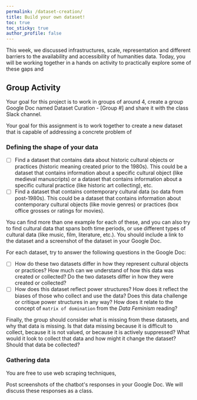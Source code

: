 ```yaml
---
permalink: /dataset-creation/
title: Build your own dataset! 
toc: true
toc_sticky: true
author_profile: false
---
```


This week, we discussed infrastructures, scale, representation and different barriers to the availability and accessibility of humanities data. Today, you will be working together in a hands on activity to practically explore some of these gaps and 


## Group Activity

Your goal for this project is to work in groups of around 4, create a group Google Doc named Dataset Curation - [Group #] and share it with the class Slack channel.

Your goal for this assignment is to work together to create a new dataset that is capable of addressing a concrete problem of 

### Defining the shape of your data

- [ ] Find a dataset that contains data about historic cultural objects or practices (historic meaning created prior to the 1980s). This could be a dataset that contains information about a specific cultural object (like medieval manuscripts) or a dataset that contains information about a specific cultural practice (like historic art collecting), etc.
- [ ] Find a dataset that contains contemporary cultural data (so data from post-1980s). This could be a dataset that contains information about contemporary cultural objects (like movie genres) or practices (box office grosses or ratings for movies).

You can find more than one example for each of these, and you can also try to find cultural data that spans both time periods, or use different types of cultural data (like music, film, literature, etc.). You should include a link to the dataset and a screenshot of the dataset in your Google Doc.

For each dataset, try to answer the following questions in the Google Doc:

- [ ] How do these two datasets differ in how they represent cultural objects or practices? How much can we understand of how this data was created or collected? Do the two datasets differ in how they were created or collected?
- [ ] How does this dataset reflect power structures? How does it reflect the biases of those who collect and use the data? Does this data challenge or critique power structures in any way? How does it relate to the concept of `matrix of domination` from the *Data Feminism* reading?

Finally, the group should consider what is missing from these datasets, and why that data is missing. Is that data missing because it is difficult to collect, because it is not valued, or because it is actively suppressed? What would it look to collect that data and how might it change the dataset? Should that data be collected?

### Gathering data

You are free to use web scraping techniques, 


Post screenshots of the chatbot's responses in your Google Doc. We will discuss these responses as a class.
